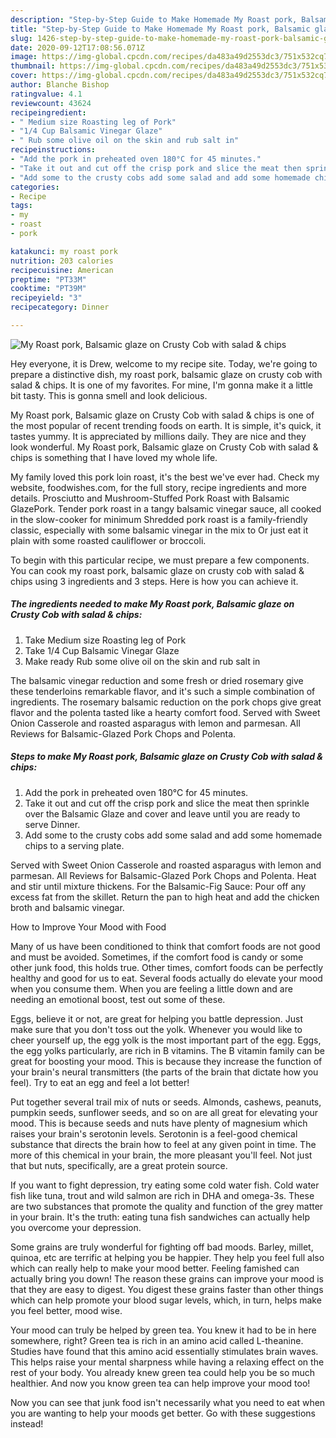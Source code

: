 ```yaml
---
description: "Step-by-Step Guide to Make Homemade My Roast pork, Balsamic glaze on Crusty Cob with salad &amp;amp; chips"
title: "Step-by-Step Guide to Make Homemade My Roast pork, Balsamic glaze on Crusty Cob with salad &amp;amp; chips"
slug: 1426-step-by-step-guide-to-make-homemade-my-roast-pork-balsamic-glaze-on-crusty-cob-with-salad-and-amp-chips
date: 2020-09-12T17:08:56.071Z
image: https://img-global.cpcdn.com/recipes/da483a49d2553dc3/751x532cq70/my-roast-pork-balsamic-glaze-on-crusty-cob-with-salad-chips-recipe-main-photo.jpg
thumbnail: https://img-global.cpcdn.com/recipes/da483a49d2553dc3/751x532cq70/my-roast-pork-balsamic-glaze-on-crusty-cob-with-salad-chips-recipe-main-photo.jpg
cover: https://img-global.cpcdn.com/recipes/da483a49d2553dc3/751x532cq70/my-roast-pork-balsamic-glaze-on-crusty-cob-with-salad-chips-recipe-main-photo.jpg
author: Blanche Bishop
ratingvalue: 4.1
reviewcount: 43624
recipeingredient:
- " Medium size Roasting leg of Pork"
- "1/4 Cup Balsamic Vinegar Glaze"
- " Rub some olive oil on the skin and rub salt in"
recipeinstructions:
- "Add the pork in preheated oven 180°C for 45 minutes."
- "Take it out and cut off the crisp pork and slice the meat then sprinkle over the Balsamic Glaze and cover and leave until you are ready to serve Dinner."
- "Add some to the crusty cobs add some salad and add some homemade chips to a serving plate."
categories:
- Recipe
tags:
- my
- roast
- pork

katakunci: my roast pork 
nutrition: 203 calories
recipecuisine: American
preptime: "PT33M"
cooktime: "PT39M"
recipeyield: "3"
recipecategory: Dinner

---
```



![My Roast pork, Balsamic glaze on Crusty Cob with salad &amp; chips](https://img-global.cpcdn.com/recipes/da483a49d2553dc3/751x532cq70/my-roast-pork-balsamic-glaze-on-crusty-cob-with-salad-chips-recipe-main-photo.jpg)

Hey everyone, it is Drew, welcome to my recipe site. Today, we're going to prepare a distinctive dish, my roast pork, balsamic glaze on crusty cob with salad &amp; chips. It is one of my favorites. For mine, I'm gonna make it a little bit tasty. This is gonna smell and look delicious.

My Roast pork, Balsamic glaze on Crusty Cob with salad &amp; chips is one of the most popular of recent trending foods on earth. It is simple, it's quick, it tastes yummy. It is appreciated by millions daily. They are nice and they look wonderful. My Roast pork, Balsamic glaze on Crusty Cob with salad &amp; chips is something that I have loved my whole life.

My family loved this pork loin roast, it&#39;s the best we&#39;ve ever had. Check my website, foodwishes.com, for the full story, recipe ingredients and more details. Prosciutto and Mushroom-Stuffed Pork Roast with Balsamic GlazePork. Tender pork roast in a tangy balsamic vinegar sauce, all cooked in the slow-cooker for minimum Shredded pork roast is a family-friendly classic, especially with some balsamic vinegar in the mix to Or just eat it plain with some roasted cauliflower or broccoli.


To begin with this particular recipe, we must prepare a few components. You can cook my roast pork, balsamic glaze on crusty cob with salad &amp; chips using 3 ingredients and 3 steps. Here is how you can achieve it.

<!--inarticleads1-->

##### The ingredients needed to make My Roast pork, Balsamic glaze on Crusty Cob with salad &amp; chips:

1. Take  Medium size Roasting leg of Pork
1. Take 1/4 Cup Balsamic Vinegar Glaze
1. Make ready  Rub some olive oil on the skin and rub salt in


The balsamic vinegar reduction and some fresh or dried rosemary give these tenderloins remarkable flavor, and it&#39;s such a simple combination of ingredients. The rosemary balsamic reduction on the pork chops give great flavor and the polenta tasted like a hearty comfort food. Served with Sweet Onion Casserole and roasted asparagus with lemon and parmesan. All Reviews for Balsamic-Glazed Pork Chops and Polenta. 

<!--inarticleads2-->

##### Steps to make My Roast pork, Balsamic glaze on Crusty Cob with salad &amp; chips:

1. Add the pork in preheated oven 180°C for 45 minutes.
1. Take it out and cut off the crisp pork and slice the meat then sprinkle over the Balsamic Glaze and cover and leave until you are ready to serve Dinner.
1. Add some to the crusty cobs add some salad and add some homemade chips to a serving plate.


Served with Sweet Onion Casserole and roasted asparagus with lemon and parmesan. All Reviews for Balsamic-Glazed Pork Chops and Polenta. Heat and stir until mixture thickens. For the Balsamic-Fig Sauce: Pour off any excess fat from the skillet. Return the pan to high heat and add the chicken broth and balsamic vinegar. 

How to Improve Your Mood with Food


Many of us have been conditioned to think that comfort foods are not good and must be avoided. Sometimes, if the comfort food is candy or some other junk food, this holds true. Other times, comfort foods can be perfectly healthy and good for us to eat. Several foods actually do elevate your mood when you consume them. When you are feeling a little down and are needing an emotional boost, test out some of these.

Eggs, believe it or not, are great for helping you battle depression. Just make sure that you don't toss out the yolk. Whenever you would like to cheer yourself up, the egg yolk is the most important part of the egg. Eggs, the egg yolks particularly, are rich in B vitamins. The B vitamin family can be great for boosting your mood. This is because they increase the function of your brain's neural transmitters (the parts of the brain that dictate how you feel). Try to eat an egg and feel a lot better!

Put together several trail mix of nuts or seeds. Almonds, cashews, peanuts, pumpkin seeds, sunflower seeds, and so on are all great for elevating your mood. This is because seeds and nuts have plenty of magnesium which raises your brain's serotonin levels. Serotonin is a feel-good chemical substance that directs the brain how to feel at any given point in time. The more of this chemical in your brain, the more pleasant you'll feel. Not just that but nuts, specifically, are a great protein source.

If you want to fight depression, try eating some cold water fish. Cold water fish like tuna, trout and wild salmon are rich in DHA and omega-3s. These are two substances that promote the quality and function of the grey matter in your brain. It's the truth: eating tuna fish sandwiches can actually help you overcome your depression. 

Some grains are truly wonderful for fighting off bad moods. Barley, millet, quinoa, etc are terrific at helping you be happier. They help you feel full also which can really help to make your mood better. Feeling famished can actually bring you down! The reason these grains can improve your mood is that they are easy to digest. You digest these grains faster than other things which can help promote your blood sugar levels, which, in turn, helps make you feel better, mood wise.

Your mood can truly be helped by green tea. You knew it had to be in here somewhere, right? Green tea is rich in an amino acid called L-theanine. Studies have found that this amino acid essentially stimulates brain waves. This helps raise your mental sharpness while having a relaxing effect on the rest of your body. You already knew green tea could help you be so much healthier. And now you know green tea can help improve your mood too!

Now you can see that junk food isn't necessarily what you need to eat when you are wanting to help your moods get better. Go  with  these suggestions  instead!

